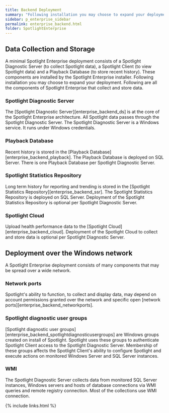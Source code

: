 ```yaml
---
title: Backend Deployment
summary: "Following installation you may choose to expand your deployment of Spotlight or further understand your current deployment."
sidebar: p_enterprise_sidebar
permalink: enterprise_backend.html
folder: SpotlightEnterprise
---
```



## Data Collection and Storage

A minimal Spotlight Enterprise deployment consists of a Spotlight Diagnostic Server (to collect Spotlight data), a Spotlight Client (to view Spotlight data) and a Playback Database (to store recent history). These components are installed by the Spotlight Enterprise installer. Following installation you may choose to expand your deployment. Following are all the components of Spotlight Enterprise that collect and store data.

### Spotlight Diagnostic Server

The [Spotlight Diagnostic Server][enterprise_backend_ds] is at the core of the Spotlight Enterprise architecture. All Spotlight data passes through the Spotlight Diagnostic Server. The Spotlight Diagnostic Server is a Windows service. It runs under Windows credentials.

### Playback Database

Recent history is stored in the [Playback Database][enterprise_backend_playback]. The Playback Database is deployed on SQL Server. There is one Playback Database per Spotlight Diagnostic Server.

### Spotlight Statistics Repository

Long term history for reporting and trending is stored in the [Spotlight Statistics Repository][enterprise_backend_ssr]. The Spotlight Statistics Repository is deployed on SQL Server. Deployment of the Spotlight Statistics Repository is optional per Spotlight Diagnostic Server.

### Spotlight Cloud

Upload health performance data to the [Spotlight Cloud][enterprise_backend_cloud]. Deployment of the Spotlight Cloud to collect and store data is optional per Spotlight Diagnostic Server.


## Deployment over the Windows network

A Spotlight Enterprise deployment consists of many components that may be spread over a wide network.

### Network ports

Spotlight's ability to function, to collect and display data, may depend on account permissions granted over the network and specific open [network ports][enterprise_backend_networkports].

### Spotlight diagnostic user groups

[Spotlight diagnostic user groups][enterprise_backend_spotlightdiagnosticusergroups] are Windows groups created on install of Spotlight. Spotlight uses these groups to authenticate Spotlight Client access to the Spotlight Diagnostic Server. Membership of these groups affects the Spotlight Client's ability to configure Spotlight and execute actions on monitored Windows Server and SQL Server instances.

### WMI

The Spotlight Diagnostic Server collects data from monitored SQL Server instances, Windows servers and hosts of database connections via WMI queries and remote registry connection. Most of the collections use WMI connection.


{% include links.html %}
